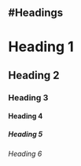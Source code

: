 #Headings
----

# Heading 1
## Heading 2
### Heading 3
#### Heading 4
##### Heading 5
###### Heading 6

